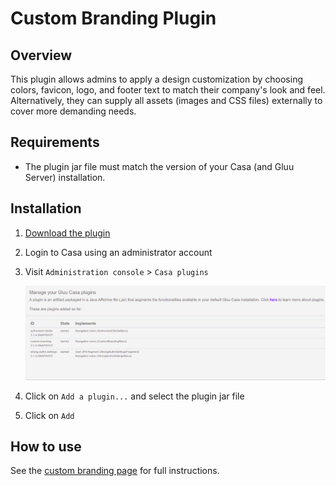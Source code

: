 # Custom Branding Plugin
## Overview
This plugin allows admins to apply a design customization by choosing colors, favicon, logo, and footer text to match their company's look and feel. Alternatively, they can supply all assets (images and CSS files) externally to cover more demanding needs.

## Requirements

- The plugin jar file must match the version of your Casa (and Gluu Server) installation.
    
## Installation

1. [Download the plugin](https://gluu.co/custom-branding-plugin)

1. Login to Casa using an administrator account

1. Visit `Administration console` > `Casa plugins`

    ![plugins page](../img/plugins/plugins314.png)

1. Click on `Add a plugin...` and select the plugin jar file

1. Click on `Add` 

## How to use

See the [custom branding page](https://gluu.org/docs/casa/administration/custom-branding/) for full instructions.
